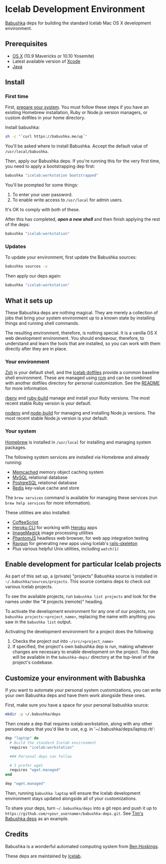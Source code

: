# Icelab Development Environment

[Babushka](http://babushka.me) deps for building the standard Icelab Mac OS X development environment.

## Prerequisites

* [OS X](http://www.apple.com/osx/) (10.9 Mavericks or 10.10 Yosemite)
* Latest available version of [Xcode](https://developer.apple.com/xcode/)
* [Java](https://www.java.com/en/download/help/mac_install.xml)

## Install

### First time

First, [prepare your system](docs/preparing-your-system.md). You must follow these steps if you have an existing Homebrew installation, Ruby or Node.js version managers, or custom dotfiles in your home directory.

Install babushka:

```sh
sh -c "`curl https://babushka.me/up`"
```

You'll be asked where to install Babushka. Accept the default value of `/usr/local/babushka`.

Then, apply our Babushka deps. If you're running this for the very first time, you need to apply a bootstrapping dep first:

```sh
babushka "icelab:workstation bootstrapped"
```

You'll be prompted for some things:

1. To enter your user password.
2. To enable write access to `/usr/local` for admin users.

It's OK to comply with both of these.

After this has completed, _**open a new shell**_ and then finish applying the rest of the deps:

```sh
babushka "icelab:workstation"
```

### Updates

To update your environment, first update the Babushka sources:

```sh
babushka sources -u
```

Then apply our deps again:

```sh
babushka "icelab:workstation"
```

## What it sets up

These Babushka deps are nothing magical. They are merely a collection of jobs that bring your system environment up to a known state by installing things and running shell commands.

The resulting environment, therefore, is nothing special. It is a vanilla OS X web development environment. You should endeavour, therefore, to understand and learn the tools that are installed, so you can work with them directly after they are in place.

### Your environment

[Zsh](http://www.zsh.org) is your default shell, and the [Icelab dotfiles](https://github.com/icelab/dotfiles) provide a common baseline shell environment. These are managed using [rcm](http://thoughtbot.github.io/rcm/) and can be combined with another dotfiles directory for personal customization. See the [README](https://github.com/icelab/dotfiles) for more information.

[rbenv](https://github.com/sstephenson/rbenv) and [ruby-build](https://github.com/sstephenson/ruby-build) manage and install your Ruby versions. The most recent stable Ruby version is your default.

[nodenv](https://github.com/OiNutter/nodenv) and [node-build](https://github.com/OiNutter/node-build) for managing and installing Node.js versions. The most recent stable Node.js version is your default.

### Your system

[Homebrew](http://brew.sh) is installed in `/usr/local` for installing and managing system packages.

The following system services are installed via Homebrew and already running:

* [Memcached](http://memcached.org) memory object caching system
* [MySQL](http://www.mysql.com) relational database
* [PostgreSQL](http://www.postgresql.org) relational database
* [Redis](http://redis.io) key-value cache and store

The `brew services` command is available for managing these services (run `brew help services` for more information).

These utilities are also installed:

* [CoffeeScript](http://coffeescript.org)
* [Heroku CLI](https://github.com/heroku/heroku) for working with [Heroku](http://heroku.com) apps
* [ImageMagick](http://www.imagemagick.org) image processing utilities
* [PhantomJS](http://phantomjs.org) headless web browser, for web app integration testing
* [Raygun](https://github.com/carbonfive/raygun) for generating new apps using Icelab's [rails-skeleton](https://github.com/icelab/rails-skeleton)
* Plus various helpful Unix utilities, including `watch(1)`

## Enable development for particular Icelab projects

As part of this set up, a (private) "projects" Babushka source is installed in `~/.babushka/sources/projects`. This source contains deps to check out various Icelab projects.

To see the available projects, run `babushka list projects` and look for the names under the "# projects (remote)" heading.

To activate the development environment for any one of our projects, run `babushka projects:<project_name>`, replacing the name with anything you saw in the `babushka list` output.

Activating the development environment for a project does the following:

1. Checks the project out into `~/src/<project_name>`
2. If specified, the project's own babushka dep is run, making whatever changes are necessary to enable development on the project. This dep will be available in the `babushka-deps/` directory at the top-level of the project's codebase.

## Customize your environment with Babushka

If you want to automate your personal system customizations, you can write your own Babushka deps and have them work alongside these ones.

First, make sure you have a space for your personal babushka source:

```sh
mkdir -p ~/.babushka/deps
```

Then create a dep that requires icelab:workstation, along with any other personal deps that you'd like to use, e.g. in '~/.babushka/deps/laptop.rb':

```ruby
dep "laptop" do
  # Build the standard Icelab environment
  requires "icelab:workstation"

  ### Personal deps can follow

  # I prefer wget
  requires "wget.managed"
end

dep "wget.managed"
```

Then, running `babushka laptop` will ensure the Icelab development environment stays updated alongside all of your customizations.

To share your deps, turn `~/.babushka/deps` into a git repo and push it up to `https://github.com/<your_username>/babushka-deps.git`. See [Tim's Babushka deps](https://github.com/timriley/babushka-deps) as an example.

## Credits

Babushka is a wonderful automated computing system from [Ben Hoskings](http://github.com/benhoskings).

These deps are maintained by [Icelab](http://icelab.com.au/).
